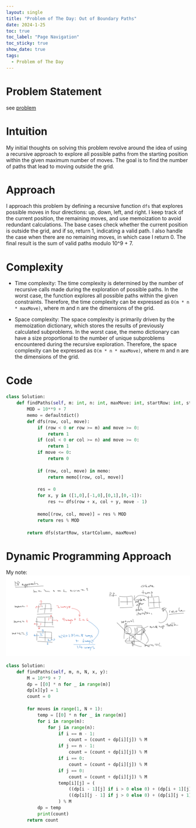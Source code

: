 ```yaml
---
layout: single
title: "Problem of The Day: Out of Boundary Paths"
date: 2024-1-25
toc: true
toc_label: "Page Navigation"
toc_sticky: true
show_date: true
tags:
  - Problem of The Day
---
```

# Problem Statement
see [problem](https://leetcode.com/problems/out-of-boundary-paths/description/?envType=daily-question&envId=2024-01-26)

# Intuition
My initial thoughts on solving this problem revolve around the idea of using a recursive approach to explore all possible paths from the starting position within the given maximum number of moves. The goal is to find the number of paths that lead to moving outside the grid.

# Approach
I approach this problem by defining a recursive function `dfs` that explores possible moves in four directions: up, down, left, and right. I keep track of the current position, the remaining moves, and use memoization to avoid redundant calculations. The base cases check whether the current position is outside the grid, and if so, return 1, indicating a valid path. I also handle the case when there are no remaining moves, in which case I return 0. The final result is the sum of valid paths modulo 10^9 + 7.

# Complexity
- Time complexity:
The time complexity is determined by the number of recursive calls made during the exploration of possible paths. In the worst case, the function explores all possible paths within the given constraints. Therefore, the time complexity can be expressed as `O(m * n * maxMove)`, where m and n are the dimensions of the grid.

- Space complexity:
The space complexity is primarily driven by the memoization dictionary, which stores the results of previously calculated subproblems. In the worst case, the memo dictionary can have a size proportional to the number of unique subproblems encountered during the recursive exploration. Therefore, the space complexity can be expressed as `O(m * n * maxMove)`, where m and n are the dimensions of the grid.

# Code
```python
class Solution:
    def findPaths(self, m: int, n: int, maxMove: int, startRow: int, startColumn: int) -> int:
        MOD = 10**9 + 7
        memo = defaultdict()
        def dfs(row, col, move):
            if (row < 0 or row >= m) and move >= 0:
                return 1
            if (col < 0 or col >= n) and move >= 0:
                return 1
            if move <= 0:
                return 0

            if (row, col, move) in memo:
                return memo[(row, col, move)]

            res = 0
            for x, y in ([1,0],[-1,0],[0,1],[0,-1]):
                res += dfs(row + x, col + y, move - 1)

            memo[(row, col, move)] = res % MOD
            return res % MOD

        return dfs(startRow, startColumn, maxMove)
```

# Dynamic Programming Approach
My note:
[![note](/assets/images/2024-01-25_22-36-57-dp-approach.png)](/assets/images/2024-01-25_22-36-57-dp-approach.png)

```python
class Solution:
    def findPaths(self, m, n, N, x, y):
        M = 10**9 + 7
        dp = [[0] * n for _ in range(m)]
        dp[x][y] = 1
        count = 0
        
        for moves in range(1, N + 1):
            temp = [[0] * n for _ in range(m)]
            for i in range(m):
                for j in range(n):
                    if i == m - 1:
                        count = (count + dp[i][j]) % M
                    if j == n - 1:
                        count = (count + dp[i][j]) % M
                    if i == 0:
                        count = (count + dp[i][j]) % M
                    if j == 0:
                        count = (count + dp[i][j]) % M
                    temp[i][j] = (
                        ((dp[i - 1][j] if i > 0 else 0) + (dp[i + 1][j] if i < m - 1 else 0)) % M +
                        ((dp[i][j - 1] if j > 0 else 0) + (dp[i][j + 1] if j < n - 1 else 0)) % M
                    ) % M
            dp = temp
            print(count)
        return count
```